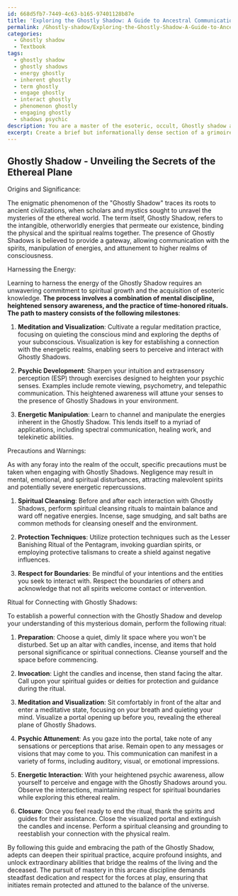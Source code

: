 ```yaml
---
id: 668d5fb7-7449-4c63-b165-97401128b87e
title: 'Exploring the Ghostly Shadow: A Guide to Ancestral Communication'
permalink: /Ghostly-shadow/Exploring-the-Ghostly-Shadow-A-Guide-to-Ancestral-Communication/
categories:
  - Ghostly shadow
  - Textbook
tags:
  - ghostly shadow
  - ghostly shadows
  - energy ghostly
  - inherent ghostly
  - term ghostly
  - engage ghostly
  - interact ghostly
  - phenomenon ghostly
  - engaging ghostly
  - shadows psychic
description: You are a master of the esoteric, occult, Ghostly shadow and education, you have written many textbooks on the subject in ways that provide students with rich and deep understanding of the subject. You are being asked to write textbook-like sections on a topic and you do it with full context, explainability, and reliability in accuracy to the true facts of the topic at hand, in a textbook style that a student would easily be able to learn from, in a rich, engaging, and contextual way. Always include relevant context (such as formulas and history), related concepts, and in a way that someone can gain deep insights from.
excerpt: Create a brief but informationally dense section of a grimoire on the occult topic of "Ghostly Shadow." Include insights on its origins, significance, techniques for harnessing its energy, and precautions that an initiate needs to be aware of while delving into this mysterious domain. Provide a step-by-step guide on a specific ritual or practice related to Ghostly Shadow, which a student can use to gain deep understanding and mastery.
---
```


## Ghostly Shadow - Unveiling the Secrets of the Ethereal Plane

Origins and Significance:

The enigmatic phenomenon of the "Ghostly Shadow" traces its roots to ancient civilizations, when scholars and mystics sought to unravel the mysteries of the ethereal world. The term itself, Ghostly Shadow, refers to the intangible, otherworldly energies that permeate our existence, binding the physical and the spiritual realms together. The presence of Ghostly Shadows is believed to provide a gateway, allowing communication with the spirits, manipulation of energies, and attunement to higher realms of consciousness.

Harnessing the Energy:

Learning to harness the energy of the Ghostly Shadow requires an unwavering commitment to spiritual growth and the acquisition of esoteric knowledge. **The process involves a combination of mental discipline, heightened sensory awareness, and the practice of time-honored rituals. The path to mastery consists of the following milestones**:

1. **Meditation and Visualization**: Cultivate a regular meditation practice, focusing on quieting the conscious mind and exploring the depths of your subconscious. Visualization is key for establishing a connection with the energetic realms, enabling seers to perceive and interact with Ghostly Shadows.

2. **Psychic Development**: Sharpen your intuition and extrasensory perception (ESP) through exercises designed to heighten your psychic senses. Examples include remote viewing, psychometry, and telepathic communication. This heightened awareness will attune your senses to the presence of Ghostly Shadows in your environment.

3. **Energetic Manipulation**: Learn to channel and manipulate the energies inherent in the Ghostly Shadow. This lends itself to a myriad of applications, including spectral communication, healing work, and telekinetic abilities.

Precautions and Warnings:

As with any foray into the realm of the occult, specific precautions must be taken when engaging with Ghostly Shadows. Negligence may result in mental, emotional, and spiritual disturbances, attracting malevolent spirits and potentially severe energetic repercussions.

1. **Spiritual Cleansing**: Before and after each interaction with Ghostly Shadows, perform spiritual cleansing rituals to maintain balance and ward off negative energies. Incense, sage smudging, and salt baths are common methods for cleansing oneself and the environment.

2. **Protection Techniques**: Utilize protection techniques such as the Lesser Banishing Ritual of the Pentagram, invoking guardian spirits, or employing protective talismans to create a shield against negative influences.

3. **Respect for Boundaries**: Be mindful of your intentions and the entities you seek to interact with. Respect the boundaries of others and acknowledge that not all spirits welcome contact or intervention.

Ritual for Connecting with Ghostly Shadows:

To establish a powerful connection with the Ghostly Shadow and develop your understanding of this mysterious domain, perform the following ritual:

1. **Preparation**: Choose a quiet, dimly lit space where you won't be disturbed. Set up an altar with candles, incense, and items that hold personal significance or spiritual connections. Cleanse yourself and the space before commencing.

2. **Invocation**: Light the candles and incense, then stand facing the altar. Call upon your spiritual guides or deities for protection and guidance during the ritual.

3. **Meditation and Visualization**: Sit comfortably in front of the altar and enter a meditative state, focusing on your breath and quieting your mind. Visualize a portal opening up before you, revealing the ethereal plane of Ghostly Shadows.

4. **Psychic Attunement**: As you gaze into the portal, take note of any sensations or perceptions that arise. Remain open to any messages or visions that may come to you. This communication can manifest in a variety of forms, including auditory, visual, or emotional impressions.

5. **Energetic Interaction**: With your heightened psychic awareness, allow yourself to perceive and engage with the Ghostly Shadows around you. Observe the interactions, maintaining respect for spiritual boundaries while exploring this ethereal realm.

6. **Closure**: Once you feel ready to end the ritual, thank the spirits and guides for their assistance. Close the visualized portal and extinguish the candles and incense. Perform a spiritual cleansing and grounding to reestablish your connection with the physical realm.

By following this guide and embracing the path of the Ghostly Shadow, adepts can deepen their spiritual practice, acquire profound insights, and unlock extraordinary abilities that bridge the realms of the living and the deceased. The pursuit of mastery in this arcane discipline demands steadfast dedication and respect for the forces at play, ensuring that initiates remain protected and attuned to the balance of the universe.
